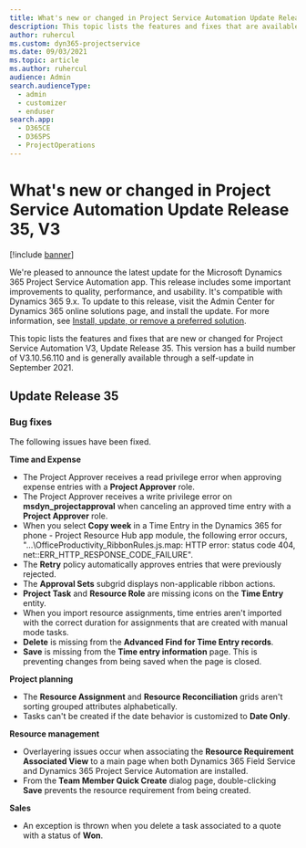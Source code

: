 ```yaml
---
title: What's new or changed in Project Service Automation Update Release 35, V3
description: This topic lists the features and fixes that are available in Project Service Automation Update Release 35, V3.
author: ruhercul
ms.custom: dyn365-projectservice
ms.date: 09/03/2021
ms.topic: article
ms.author: ruhercul
audience: Admin
search.audienceType: 
  - admin
  - customizer
  - enduser
search.app: 
  - D365CE
  - D365PS
  - ProjectOperations
---
```



# What's new or changed in Project Service Automation Update Release 35, V3

[!include [banner](../includes/psa-now-project-operations.md)]

We're pleased to announce the latest update for the Microsoft Dynamics 365 Project Service Automation app. This release includes some important improvements to quality, performance, and usability. It's compatible with Dynamics 365 9.x. To update to this release, visit the Admin Center for Dynamics 365 online solutions page, and install the update. For more information, see [Install, update, or remove a preferred solution](/power-platform/admin/install-remove-preferred-solution).

This topic lists the features and fixes that are new or changed for Project Service Automation V3, Update Release 35. This version has a build number of V3.10.56.110 and is generally available through a self-update in September 2021.

## Update Release 35

### Bug fixes
The following issues have been fixed.

**Time and Expense**
- The Project Approver receives a read privilege error when approving expense entries with a **Project Approver** role.
- The Project Approver receives a write privilege error on **msdyn_projectapproval** when canceling an approved time entry with a **Project Approver** role.
- When you select **Copy week** in a Time Entry in the Dynamics 365 for phone - Project Resource Hub app module, the following error occurs, "...\OfficeProductivity_RibbonRules.js.map: HTTP error: status code 404, net::ERR_HTTP_RESPONSE_CODE_FAILURE".
- The **Retry** policy automatically approves entries that were previously rejected.
- The **Approval Sets** subgrid displays non-applicable ribbon actions.
- **Project Task** and **Resource Role** are missing icons on the **Time Entry** entity.
- When you import resource assignments, time entries aren't imported with the correct duration for assignments that are created with manual mode tasks.
- **Delete** is missing from the **Advanced Find for Time Entry records**.
- **Save** is missing from the **Time entry information** page. This is preventing changes from being saved when the page is closed.

**Project planning**
- The **Resource Assignment** and **Resource Reconciliation** grids aren't sorting grouped attributes alphabetically.
- Tasks can't be created if the date behavior is customized to **Date Only**.

**Resource management**
- Overlayering issues occur when associating the **Resource Requirement Associated View** to a main page when both Dynamics 365 Field Service and Dynamics 365 Project Service Automation are installed.
- From the **Team Member Quick Create** dialog page, double-clicking **Save** prevents the resource requirement from being created.

**Sales**
- An exception is thrown when you delete a task associated to a quote with a status of **Won**.


